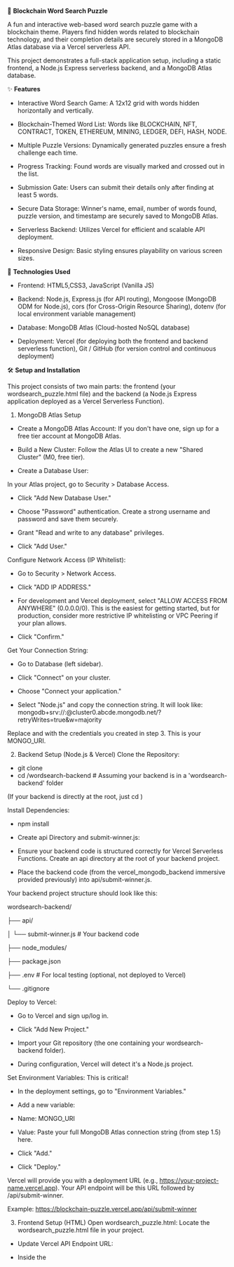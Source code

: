 🧩 **Blockchain Word Search Puzzle**

A fun and interactive web-based word search puzzle game with a blockchain theme. Players find hidden words related to blockchain technology, and their completion details are securely stored in a MongoDB Atlas database via a Vercel serverless API.

This project demonstrates a full-stack application setup, including a static frontend, a Node.js Express serverless backend, and a MongoDB Atlas database.

✨ **Features**

* Interactive Word Search Game: A 12x12 grid with words hidden horizontally and vertically.

* Blockchain-Themed Word List: Words like BLOCKCHAIN, NFT, CONTRACT, TOKEN, ETHEREUM, MINING, LEDGER, DEFI, HASH, NODE.

* Multiple Puzzle Versions: Dynamically generated puzzles ensure a fresh challenge each time.

* Progress Tracking: Found words are visually marked and crossed out in the list.

* Submission Gate: Users can submit their details only after finding at least 5 words.

*  Secure Data Storage: Winner's name, email, number of words found, puzzle version, and timestamp are securely saved to MongoDB Atlas.

* Serverless Backend: Utilizes Vercel for efficient and scalable API deployment.

* Responsive Design: Basic styling ensures playability on various screen sizes.

🚀 **Technologies Used**

* Frontend: HTML5,CSS3, JavaScript (Vanilla JS)

* Backend: Node.js, Express.js (for API routing), Mongoose (MongoDB ODM for Node.js), cors (for Cross-Origin Resource Sharing), dotenv (for local environment variable management)

* Database: MongoDB Atlas (Cloud-hosted NoSQL database)

* Deployment: Vercel (for deploying both the frontend and backend serverless function), Git / GitHub (for version control and continuous deployment)

🛠️ **Setup and Installation**

This project consists of two main parts: the frontend (your wordsearch_puzzle.html file) and the backend (a Node.js Express application deployed as a Vercel Serverless Function).

1. MongoDB Atlas Setup
* Create a MongoDB Atlas Account: If you don't have one, sign up for a free tier account at MongoDB Atlas.

* Build a New Cluster: Follow the Atlas UI to create a new "Shared Cluster" (M0, free tier).

* Create a Database User:

In your Atlas project, go to Security > Database Access.

* Click "Add New Database User."

* Choose "Password" authentication. Create a strong username and password and save them securely.

* Grant "Read and write to any database" privileges.

* Click "Add User."

Configure Network Access (IP Whitelist):

* Go to Security > Network Access.

* Click "ADD IP ADDRESS."

* For development and Vercel deployment, select "ALLOW ACCESS FROM ANYWHERE" (0.0.0.0/0). This is the easiest for getting started, but for production, consider more restrictive IP whitelisting or VPC Peering if your plan allows.

* Click "Confirm."

Get Your Connection String:

* Go to Database (left sidebar).

* Click "Connect" on your cluster.

* Choose "Connect your application."

* Select "Node.js" and copy the connection string. It will look like:
mongodb+srv://<username>:<password>@cluster0.abcde.mongodb.net/?retryWrites=true&w=majority

Replace <username> and <password> with the credentials you created in step 3. This is your MONGO_URI.

2. Backend Setup (Node.js & Vercel)
Clone the Repository:

* git clone <your-repo-url>
* cd <your-repo-name>/wordsearch-backend # Assuming your backend is in a 'wordsearch-backend' folder

(If your backend is directly at the root, just cd <your-repo-name>)

Install Dependencies:

* npm install

* Create api Directory and submit-winner.js:

* Ensure your backend code is structured correctly for Vercel Serverless Functions. Create an api directory at the root of your backend project.

* Place the backend code (from the vercel_mongodb_backend immersive provided previously) into api/submit-winner.js.

Your backend project structure should look like this:

  
  wordsearch-backend/  
  
├── api/  

│   └── submit-winner.js  # Your backend code  

├── node_modules/  

├── package.json  

├── .env  # For local testing (optional, not deployed to Vercel)  

└── .gitignore

Deploy to Vercel:

* Go to Vercel and sign up/log in.

* Click "Add New Project."

* Import your Git repository (the one containing your wordsearch-backend folder).

* During configuration, Vercel will detect it's a Node.js project.

Set Environment Variables: This is critical!

* In the deployment settings, go to "Environment Variables."

* Add a new variable:

* Name: MONGO_URI

* Value: Paste your full MongoDB Atlas connection string (from step 1.5) here.

* Click "Add."

* Click "Deploy."

Vercel will provide you with a deployment URL (e.g., https://your-project-name.vercel.app). Your API endpoint will be this URL followed by /api/submit-winner.

Example: https://blockchain-puzzle.vercel.app/api/submit-winner

3. Frontend Setup (HTML)
Open wordsearch_puzzle.html: Locate the wordsearch_puzzle.html file in your project.

* Update Vercel API Endpoint URL:

* Inside the <script> tags, find the line:

* const VERCEL_API_ENDPOINT_URL = 'YOUR_VERCEL_API_ENDPOINT_URL_HERE';

* Replace 'YOUR_VERCEL_API_ENDPOINT_URL_HERE' with the actual Vercel API endpoint URL you obtained in step 2.4.

Example: const VERCEL_API_ENDPOINT_URL = 'https://blockchain-puzzle.vercel.app/api/submit-winner';

Save the HTML file.

▶️ **Usage**

* Open the Frontend: Open the wordsearch_puzzle.html file directly in your web browser.

* Play the Puzzle: Find the words listed below the grid. Click and drag your mouse over the letters to select a word. If it's correct, the cells will turn green.

* Submit Details: Once you have found at least 5 words, the "Submit" button will become enabled. Enter your name and email, and click submit.

* Verify Data: Log in to your MongoDB Atlas dashboard, navigate to your cluster, then to the winners collection within your database. You should see your submitted details there.

📂 **Project Structure**



├── wordsearch_puzzle.html  # Frontend HTML, CSS, and JavaScript for the game  


└── wordsearch-backend/     # Backend Node.js project  


    ├── api/  
    
    
    │   └── submit-winner.js # Vercel Serverless Function (Express app)  
    
     
    ├── node_modules/        # Node.js dependencies    
    
    
    ├── package.json         # Backend project dependencies and scripts    
    
 
    
    └── .gitignore  
    


📄 **License**

This project is open-source and available under the MIT License.

🙏 **Acknowledgements**

MongoDB Atlas for cloud database hosting.

Vercel for seamless serverless deployment.

Node.js and Express.js for the backend.

Mongoose for MongoDB object modeling.
